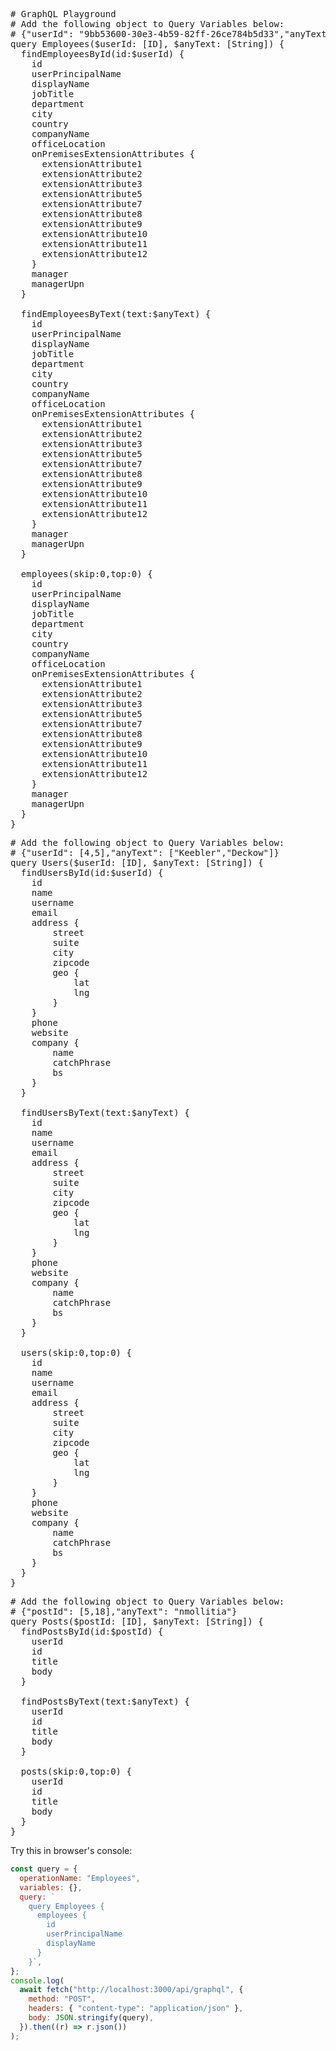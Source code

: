 <pre>
# GraphQL Playground
# Add the following object to Query Variables below: 
# {"userId": "9bb53600-30e3-4b59-82ff-26ce784b5d33","anyText": "Marius"}
query Employees($userId: [ID], $anyText: [String]) {
  findEmployeesById(id:$userId) {
    id
    userPrincipalName
    displayName
    jobTitle
    department
    city
    country
    companyName
    officeLocation
    onPremisesExtensionAttributes {
      extensionAttribute1
      extensionAttribute2
      extensionAttribute3
      extensionAttribute5
      extensionAttribute7
      extensionAttribute8
      extensionAttribute9
      extensionAttribute10
      extensionAttribute11
      extensionAttribute12
    }
    manager
    managerUpn
  }

  findEmployeesByText(text:$anyText) {
    id
    userPrincipalName
    displayName
    jobTitle
    department
    city
    country
    companyName
    officeLocation
    onPremisesExtensionAttributes {
      extensionAttribute1
      extensionAttribute2
      extensionAttribute3
      extensionAttribute5
      extensionAttribute7
      extensionAttribute8
      extensionAttribute9
      extensionAttribute10
      extensionAttribute11
      extensionAttribute12
    }
    manager
    managerUpn  
  }
  
  employees(skip:0,top:0) {
    id
    userPrincipalName
    displayName
    jobTitle
    department
    city
    country
    companyName
    officeLocation
    onPremisesExtensionAttributes {
      extensionAttribute1
      extensionAttribute2
      extensionAttribute3
      extensionAttribute5
      extensionAttribute7
      extensionAttribute8
      extensionAttribute9
      extensionAttribute10
      extensionAttribute11
      extensionAttribute12
    }
    manager
    managerUpn    
  }
}
</pre>

<pre>
# Add the following object to Query Variables below:
# {"userId": [4,5],"anyText": ["Keebler","Deckow"]}
query Users($userId: [ID], $anyText: [String]) {
  findUsersById(id:$userId) {
    id
    name
    username
    email
    address {
        street
        suite
        city
        zipcode
        geo {
            lat
            lng
        }
    }
    phone
    website
    company {
        name
        catchPhrase
        bs
    }
  }

  findUsersByText(text:$anyText) {
    id
    name
    username
    email
    address {
        street
        suite
        city
        zipcode
        geo {
            lat
            lng
        }
    }
    phone
    website
    company {
        name
        catchPhrase
        bs
    }
  }
  
  users(skip:0,top:0) {
    id
    name
    username
    email
    address {
        street
        suite
        city
        zipcode
        geo {
            lat
            lng
        }
    }
    phone
    website
    company {
        name
        catchPhrase
        bs
    }
  }
}
</pre>

<pre>
# Add the following object to Query Variables below:
# {"postId": [5,18],"anyText": "nmollitia"}
query Posts($postId: [ID], $anyText: [String]) {
  findPostsById(id:$postId) {
    userId
    id
    title
    body
  }

  findPostsByText(text:$anyText) {
    userId
    id
    title
    body
  }
  
  posts(skip:0,top:0) {
    userId
    id
    title
    body
  }
}
</pre>

Try this in browser's console:

```javascript
const query = {
  operationName: "Employees",
  variables: {},
  query: `
    query Employees {
      employees {
        id
        userPrincipalName
        displayName
      }
    }`,
};
console.log(
  await fetch("http://localhost:3000/api/graphql", {
    method: "POST",
    headers: { "content-type": "application/json" },
    body: JSON.stringify(query),
  }).then((r) => r.json())
);
```
